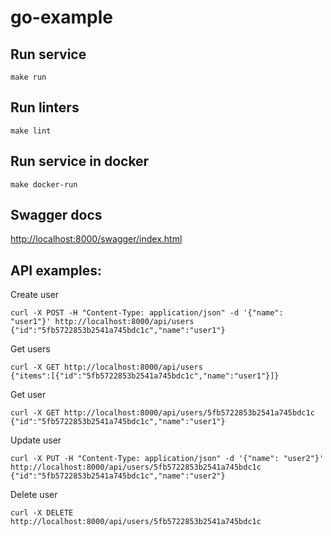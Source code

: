 # go-example

## Run service
```
make run
```

## Run linters
```
make lint
```

## Run service in docker
```
make docker-run
```

## Swagger docs
[http://localhost:8000/swagger/index.html](http://localhost:8000/swagger/index.html)


## API examples:

Create user
```
curl -X POST -H "Content-Type: application/json" -d '{"name": "user1"}' http://localhost:8000/api/users
{"id":"5fb5722853b2541a745bdc1c","name":"user1"}
```

Get users
```
curl -X GET http://localhost:8000/api/users
{"items":[{"id":"5fb5722853b2541a745bdc1c","name":"user1"}]}
```

Get user
```
curl -X GET http://localhost:8000/api/users/5fb5722853b2541a745bdc1c
{"id":"5fb5722853b2541a745bdc1c","name":"user1"}
```

Update user
```
curl -X PUT -H "Content-Type: application/json" -d '{"name": "user2"}' http://localhost:8000/api/users/5fb5722853b2541a745bdc1c
{"id":"5fb5722853b2541a745bdc1c","name":"user2"}
```

Delete user
```
curl -X DELETE http://localhost:8000/api/users/5fb5722853b2541a745bdc1c
```
